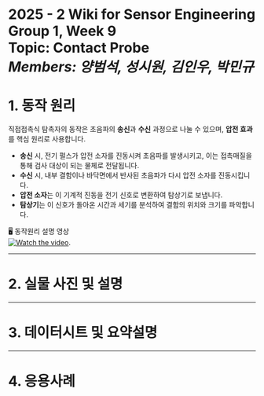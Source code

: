 # 2025 - 2 Wiki for Sensor Engineering Group 1, Week 9 <br/> Topic: Contact Probe <br/> *Members: 양범석, 성시원, 김인우, 박민규*
# 1. 동작 원리
직접접촉식 탐촉자의 동작은 초음파의 **송신**과 **수신** 과정으로 나눌 수 있으며, **압전 효과**를 핵심 원리로 사용합니다.    
* **송신** 시, 전기 펄스가 압전 소자를 진동시켜 초음파를 발생시키고, 이는 접촉매질을 통해 검사 대상이 되는 물체로 전달됩니다.  
* **수신** 시, 내부 결함이나 바닥면에서 반사된 초음파가 다시 압전 소자를 진동시킵니다.  
* **압전 소자**는 이 기계적 진동을 전기 신호로 변환하여 탐상기로 보냅니다.  
* **탐상기**는 이 신호가 돌아온 시간과 세기를 분석하여 결함의 위치와 크기를 파악합니다.  

🖥️ 동작원리 설명 영상  
[![Watch the video](https://img.youtube.com/vi/Yzod0jDub-g/hqdefault.jpg)](https://youtu.be/Yzod0jDub-g).  

---

# 2. 실물 사진 및 설명


---

# 3. 데이터시트 및 요약설명

---

# 4. 응용사례
